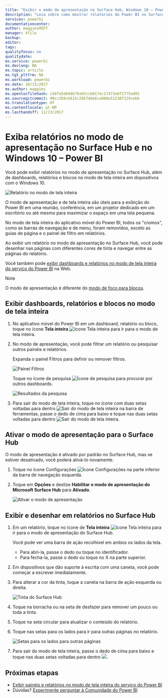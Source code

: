 ```yaml
---
title: "Exibir o modo de apresentação no Surface Hub, Windows 10 – Power BI"
description: "Leia sobre como mostrar relatórios do Power BI no Surface Hub e mostrar dashboards do Power BI, relatórios e blocos no modo de tela inteira em dispositivos com o Windows 10."
services: powerbi
documentationcenter: 
author: maggiesMSFT
manager: kfile
backup: 
editor: 
tags: 
qualityfocus: no
qualitydate: 
ms.service: powerbi
ms.devlang: NA
ms.topic: article
ms.tgt_pltfrm: NA
ms.workload: powerbi
ms.date: 10/13/2017
ms.author: maggies
ms.openlocfilehash: cd4fa5d694b76a93ccb017ec17473e8f2775ed85
ms.sourcegitcommit: 99cc3b9cb615c2957dde6ca908a51238f129cebb
ms.translationtype: HT
ms.contentlocale: pt-BR
ms.lasthandoff: 11/13/2017
---
```

# <a name="view-reports-in-presentation-mode-on-surface-hub-and-windows-10---power-bi"></a>Exiba relatórios no modo de apresentação no Surface Hub e no Windows 10 – Power BI
Você pode exibir relatórios no modo de apresentação no Surface Hub, além de dashboards, relatórios e blocos no modo de tela inteira em dispositivos com o Windows 10. 

![Relatório no modo de tela inteira](media/mobile-windows-10-app-presentation-mode/power-bi-presentation-mode.png)

O modo de apresentação e de tela inteira são úteis para a exibição do Power BI em uma reunião, conferência, em um projetor dedicado em um escritório ou até mesmo para maximizar o espaço em uma tela pequena. 

No modo de tela inteira do aplicativo móvel do Power BI, todos os "cromos", como as barras de navegação e de menu, foram removidos, exceto as guias de página e o painel de filtro em relatórios.

Ao exibir um relatório no modo de apresentação no Surface Hub, você pode desenhar nas páginas com diferentes cores de tinta e navegar entre as páginas do relatório.

Você também pode [exibir dashboards e relatórios no modo de tela inteira do serviço do Power BI](service-fullscreen-mode.md) na Web.

> [!NOTE]
> O modo de apresentação é diferente do [modo de foco para blocos](mobile-tiles-in-the-mobile-apps.md).
> 
> 

## <a name="display-dashboards-reports-and-tiles-in-full-screen-mode"></a>Exibir dashboards, relatórios e blocos no modo de tela inteira
1. No aplicativo móvel do Power BI em um dashboard, relatório ou bloco, toque no ícone **Tela inteira** ![ícone Tela inteira](media/mobile-windows-10-app-presentation-mode/power-bi-full-screen-icon.png) para ir para o modo de tela inteira.
2. No modo de apresentação, você pode filtrar um relatório ou pesquisar outros painéis e relatórios.
   
    Expanda o painel Filtros para definir ou remover filtros.
   
    ![Painel Filtros](media/mobile-windows-10-app-presentation-mode/power-bi-windows-10-presentation-filter.png)
   
     Toque no ícone de pesquisa ![Ícone de pesquisa](media/mobile-windows-10-app-presentation-mode/power-bi-windows-10-presentation-search-icon.png) para procurar por outros dashboards.
   
    ![Resultados da pesquisa](media/mobile-windows-10-app-presentation-mode/power-bi-windows-10-search.png)
3. Para sair do modo de tela inteira, toque no ícone com duas setas voltadas para dentro ![Sair do modo de tela inteira](media/mobile-windows-10-app-presentation-mode/power-bi-windows-10-exit-full-screen-icon.png) na barra de ferramentas, passe o dedo de cima para baixo e toque nas duas setas voltadas para dentro ![Sair do modo de tela inteira](media/mobile-windows-10-app-presentation-mode/power-bi-windows-10-exit-full-screen-hub-icon.png).

## <a name="turn-on-presentation-mode-for-surface-hub"></a>Ativar o modo de apresentação para o Surface Hub
O modo de apresentação é ativado por padrão no Surface Hub, mas se estiver desativado, você poderá ativá-lo novamente.

1. Toque no ícone Configurações ![Ícone Configurações](media/mobile-windows-10-app-presentation-mode/power-bi-settings-icon.png) na parte inferior da barra de navegação esquerda.
2. Toque em **Opções** e deslize **Habilitar o modo de apresentação do Microsoft Surface Hub** para **Ativado**.
   
    ![Ativar o modo de apresentação](media/mobile-windows-10-app-presentation-mode/power-bi-turn-on-presentation-mode.png)

## <a name="display-and-draw-on-reports-on-surface-hub"></a>Exibir e desenhar em relatórios no Surface Hub
1. Em um relatório, toque no ícone de **Tela inteira** ![ícone Tela inteira](media/mobile-windows-10-app-presentation-mode/power-bi-full-screen-icon.png) para ir para o modo de apresentação do Surface Hub.
   
    Você pode ver uma barra de ação recolhível em ambos os lados da tela. 
   
   * Para abri-la, passe o dedo ou toque no identificador.
   * Para fechá-la, passe o dedo ou toque no X na parte superior.
2. Em dispositivos que dão suporte à escrita com uma caneta, você pode começar a escrever imediatamente. 
3. Para alterar a cor da tinta, toque a caneta na barra de ação esquerda ou direita.
   
    ![Tinta do Surface Hub](media/mobile-windows-10-app-presentation-mode/power-bi-windows-10-surface-hub-ink.png)
4. Toque na borracha ou na seta de desfazer para remover um pouco ou toda a tinta.
5. Toque na seta circular para atualizar o conteúdo do relatório.
6. Toque nas setas para os lados para ir para outras páginas no relatório.
   
    ![Setas para os lados para outras páginas](media/mobile-windows-10-app-presentation-mode/power-bi-windows-10-surface-hub-arrows.png)
7. Para sair do modo de tela inteira, passe o dedo de cima para baixo e toque nas duas setas voltadas para dentro ![](media/mobile-windows-10-app-presentation-mode/power-bi-windows-10-exit-full-screen-hub-icon.png).

## <a name="next-steps"></a>Próximas etapas
* [Exibir painéis e relatórios no modo de tela inteira do serviço do Power BI](service-fullscreen-mode.md)
* Dúvidas? [Experimente perguntar à Comunidade do Power BI](http://community.powerbi.com/)

